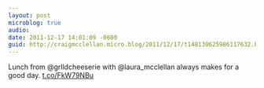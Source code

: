 ```yaml
---
layout: post
microblog: true
audio: 
date: 2011-12-17 14:01:09 -0600
guid: http://craigmcclellan.micro.blog/2011/12/17/t148130625986117632.html
---
```

Lunch from @grlldcheeserie with @laura_mcclellan always makes for a good day. [t.co/FkW79NBu](http://t.co/FkW79NBu)
